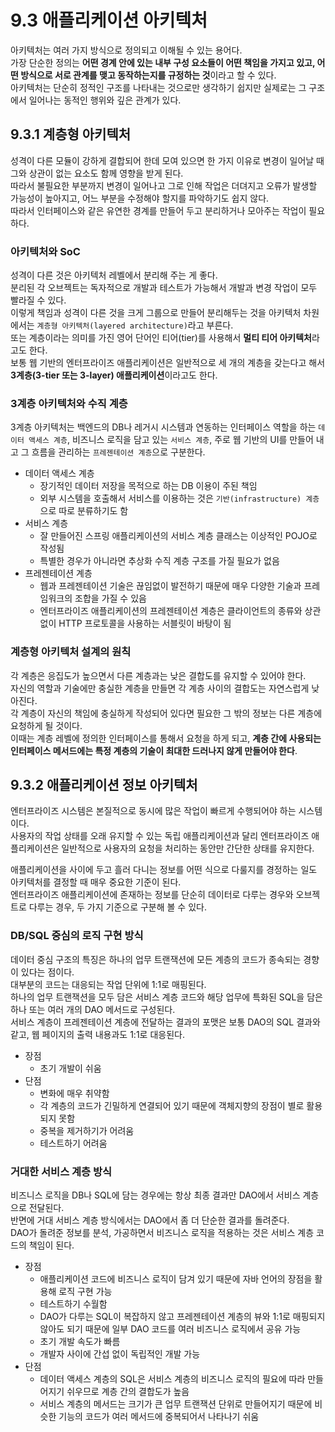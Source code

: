 # 9.3 애플리케이션 아키텍처

아키텍처는 여러 가지 방식으로 정의되고 이해될 수 있는 용어다.  
가장 단순한 정의는 **어떤 경계 안에 있는 내부 구성 요소들이 어떤 책임을 가지고 있고, 어떤 방식으로 서로 관계를 맺고 동작하는지를 규정하는 것**이라고 할 수 있다.  
아키텍처는 단순히 정적인 구조를 나타내는 것으로만 생각하기 쉽지만 실제로는 그 구조에서 일어나는 동적인 행위와 깊은 관계가 있다.

## 9.3.1 계층형 아키텍처

성격이 다른 모듈이 강하게 결합되어 한데 모여 있으면 한 가지 이유로 변경이 일어날 때 그와 상관이 없는 요소도 함께 영향을 받게 된다.  
따라서 불필요한 부분까지 변경이 일어나고 그로 인해 작업은 더뎌지고 오류가 발생할 가능성이 높아지고, 어느 부분을 수정해야 할지를 파악하기도 쉽지 않다.  
따라서 인터페이스와 같은 유연한 경계를 만들어 두고 분리하거나 모아주는 작업이 필요하다.

### 아키텍처와 SoC

성격이 다른 것은 아키텍처 레벨에서 분리해 주는 게 좋다.  
분리된 각 오브젝트는 독자적으로 개발과 테스트가 가능해서 개발과 변경 작업이 모두 빨라질 수 있다.  
이렇게 책임과 성격이 다른 것을 크게 그룹으로 만들어 분리해두는 것을 아키텍처 차원에서는 `계층형 아키텍처(layered architecture)`라고 부른다.  
또는 계층이라는 의미를 가진 영어 단어인 티어(tier)를 사용해서 **멀티 티어 아키텍처**라고도 한다.  
보통 웹 기반의 엔터프라이즈 애플리케이션은 일반적으로 세 개의 계층을 갖는다고 해서 **3계층(3-tier 또는 3-layer) 애플리케이션**이라고도 한다.

### 3계층 아키텍처와 수직 계층

3계층 아키텍처는 백엔드의 DB나 레거시 시스템과 연동하는 인터페이스 역할을 하는 `데이터 액세스 계층`, 비즈니스 로직을 담고 있는 `서비스 계층`, 주로 웹 기반의 UI를 만들어 내고 그 흐름을 관리하는 `프레젠테이션 계층`으로 구분한다.

- 데이터 액세스 계층
  - 장기적인 데이터 저장을 목적으로 하는 DB 이용이 주된 책임
  - 외부 시스템을 호출해서 서비스를 이용하는 것은 `기반(infrastructure) 계층`으로 따로 분류하기도 함
- 서비스 계층
  - 잘 만들어진 스프링 애플리케이션의 서비스 계층 클래스는 이상적인 POJO로 작성됨
  - 특별한 경우가 아니라면 추상화 수직 계층 구조를 가질 필요가 없음
- 프레젠테이션 계층
  - 웹과 프레젠테이션 기술은 끊임없이 발전하기 때문에 매우 다양한 기술과 프레임워크의 조합을 가질 수 있음
  - 엔터프라이즈 애플리케이션의 프레젠테이션 계층은 클라이언트의 종류와 상관없이 HTTP 프로토콜을 사용하는 서블릿이 바탕이 됨

### 계층형 아키텍처 설계의 원칙

각 계층은 응집도가 높으면서 다른 계층과는 낮은 결합도를 유지할 수 있어야 한다.  
자신의 역할과 기술에만 충실한 계층을 만들면 각 계층 사이의 결합도는 자연스럽게 낮아진다.  
각 계층이 자신의 책임에 충실하게 작성되어 있다면 필요한 그 밖의 정보는 다른 계층에 요청하게 될 것이다.  
이때는 계층 레벨에 정의한 인터페이스를 통해서 요청을 하게 되고, **계층 간에 사용되는 인터페이스 메서드에는 특정 계층의 기술이 최대한 드러나지 않게 만들어야 한다**.

## 9.3.2 애플리케이션 정보 아키텍처

엔터프라이즈 시스템은 본질적으로 동시에 많은 작업이 빠르게 수행되어야 하는 시스템이다.  
사용자의 작업 상태를 오래 유지할 수 있는 독립 애플리케이션과 달리 엔터프라이즈 애플리케이션은 일반적으로 사용자의 요청을 처리하는 동안만 간단한 상태를 유지한다.

애플리케이션을 사이에 두고 흘러 다니는 정보를 어떤 식으로 다룰지를 경정하는 일도 아키텍처를 결정할 때 매우 중요한 기준이 된다.  
엔터프라이즈 애플리케이션에 존재하는 정보를 단순히 데이터로 다루는 경우와 오브젝트로 다루는 경우, 두 가지 기준으로 구분해 볼 수 있다.

### DB/SQL 중심의 로직 구현 방식

데이터 중심 구조의 특징은 하나의 업무 트랜잭션에 모든 계층의 코드가 종속되는 경향이 있다는 점이다.  
대부분의 코드는 대응되는 작업 단위에 1:1로 매핑된다.  
하나의 업무 트랜잭션을 모두 담은 서비스 계층 코드와 해당 업무에 특화된 SQL을 담은 하나 또는 여러 개의 DAO 메서드로 구성된다.  
서비스 계층이 프레젠테이션 계층에 전달하는 결과의 포맷은 보통 DAO의 SQL 결과와 같고, 웹 페이지의 출력 내용과도 1:1로 대응된다.  

- 장점
  - 초기 개발이 쉬움
- 단점
  - 변화에 매우 취약함
  - 각 계층의 코드가 긴밀하게 연결되어 있기 때문에 객체지향의 장점이 별로 활용되지 못함
  - 중복을 제거하기가 어려움
  - 테스트하기 어려움

### 거대한 서비스 계층 방식

비즈니스 로직을 DB나 SQL에 담는 경우에는 항상 최종 결과만 DAO에서 서비스 계층으로 전달된다.  
반면에 거대 서비스 계층 방식에서는 DAO에서 좀 더 단순한 결과를 돌려준다.  
DAO가 돌려준 정보를 분석, 가공하면서 비즈니스 로직을 적용하는 것은 서비스 계층 코드의 책임이 된다.

- 장점
  - 애플리케이션 코드에 비즈니스 로직이 담겨 있기 때문에 자바 언어의 장점을 활용해 로직 구현 가능
  - 테스트하기 수월함
  - DAO가 다루는 SQL이 복잡하지 않고 프레젠테이션 계층의 뷰와 1:1로 매핑되지 않아도 되기 때문에 일부 DAO 코드를 여러 비즈니스 로직에서 공유 가능
  - 초기 개발 속도가 빠름
  - 개발자 사이에 간섭 없이 독립적인 개발 가능
- 단점
  - 데이터 액세스 계층의 SQL은 서비스 계층의 비즈니스 로직의 필요에 따라 만들어지기 쉬우므로 계층 간의 결합도가 높음
  - 서비스 계층의 메서드는 크기가 큰 업무 트랜잭션 단위로 만들어지기 때문에 비슷한 기능의 코드가 여러 메서드에 중복되어서 나타나기 쉬움
